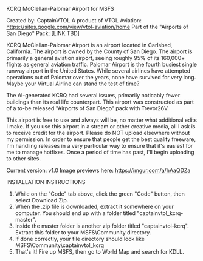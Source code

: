 KCRQ McClellan-Palomar Airport for MSFS

Created by: CaptainVTOL 
A product of VTOL Aviation: https://sites.google.com/view/vtol-aviation/home
Part of the "Airports of San Diego" Pack: [LINK TBD]

KCRQ McClellan-Palomar Airport is an airport located in Carlsbad, California. The airport is owned by the County of San Diego. The airport is primarily a general aviation airport, seeing roughly 95% of its 160,000+ flights as general aviation traffic. Palomar Airport is the fourth busiest single runway airport in the United States. While several airlines have attempted operations out of Palomar over the years, none have survived for very long. Maybe your Virtual Airline can stand the test of time?

The AI-generated KCRQ had several issues, primarily noticably fewer buildings than its real life counterpart. This airport was constructed as part of a to-be released "Airports of San Diego" pack with Trevor26V.

This airport is free to use and always will be, no matter what additional edits I make. If you use this airport in a stream or other creative media, all I ask is to receive credit for the airport. Please do NOT upload elsewhere without my permission. In order to ensure that people get the best quality freeware, I'm handling releases in a very particular way to ensure that it's easiest for me to manage hotfixes. Once a period of time has past, I'll begin uploading to other sites.

Current version: v1.0 Image previews here: https://imgur.com/a/hAaQDZa

INSTALLATION INSTRUCTIONS

1. While on the "Code" tab above, click the green "Code" button, then select Download Zip.
2. When the .zip file is downloaded, extract it somewhere on your computer. You should end up with a folder titled "captainvtol_kcrq-master".
3. Inside the master folder is another zip folder titled "captainvtol-kcrq". Extract this folder to your MSFS\Community directory.
4. If done correctly, your file directory should look like MSFS\Community\captainvtol_kcrq
5. That's it! Fire up MSFS, then go to World Map and search for KDLL.
